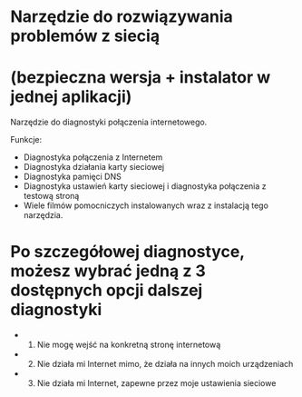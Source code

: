 # Narzędzie do rozwiązywania problemów z siecią
# (bezpieczna wersja + instalator w jednej aplikacji)

Narzędzie do diagnostyki połączenia internetowego.

Funkcje:

* Diagnostyka połączenia z Internetem
* Diagnostyka działania karty sieciowej
* Diagnostyka pamięci DNS
* Diagnostyka ustawień karty sieciowej i diagnostyka połączenia z testową stroną
* Wiele filmów pomocniczych instalowanych wraz z instalacją tego narzędzia.

# Po szczegółowej diagnostyce, możesz wybrać jedną z 3 dostępnych opcji dalszej diagnostyki

* 1. Nie mogę wejść na konkretną stronę internetową
* 2. Nie działa mi Internet mimo, że działa na innych moich urządzeniach
* 3. Nie działa mi Internet, zapewne przez moje ustawienia sieciowe
